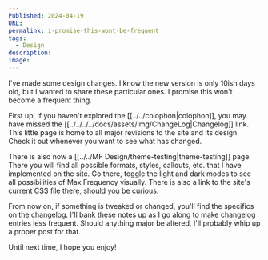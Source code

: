 ```yaml
---
Published: 2024-04-19
URL: 
permalink: i-promise-this-wont-be-frequent
tags:
  - Design
description: 
image: 
---
```

I've made some design changes. I know the new version is only 10ish days old, but I wanted to share these particular ones. I promise this won't become a frequent thing.

First up, if you haven't explored the [[../../colophon|colophon]], you may have missed the [[../../../../docs/assets/img/ChangeLog|Changelog]] link. This little page is home to all major revisions to the site and its design. Check it out whenever you want to see what has changed.

There is also now a [[../../MF Design/theme-testing|theme-testing]] page. There you will find all possible formats, styles, callouts, etc. that I have implemented on the site. Go there, toggle the light and dark modes to see all possibilities of Max Frequency visually. There is also a link to the site's current CSS file there, should you be curious. 

From now on, if something is tweaked or changed, you'll find the specifics on the changelog. I'll bank these notes up as I go along to make changelog entries less frequent. Should anything major be altered, I'll probably whip up a proper post for that. 

Until next time, I hope you enjoy!